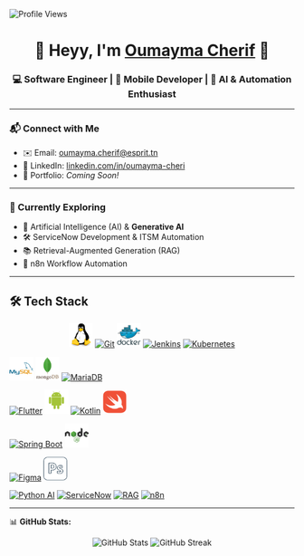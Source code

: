 <!-- Profile Views -->
<p align="left">
  <img src="https://komarev.com/ghpvc/?username=oumayma-cherif&label=Profile%20Views&color=0e75b6&style=flat" alt="Profile Views" />
</p>

<!-- Title & Tagline -->
<h1 align="center"> 🎀 Heyy, I'm <a href="https://github.com/Oumayma-cherif">Oumayma Cherif</a> 🎀</h1>
<h3 align="center">💻 Software Engineer | 📱 Mobile Developer | 🤖 AI & Automation Enthusiast</h3>

---

### 📬 Connect with Me  
- ✉️ Email: [oumayma.cherif@esprit.tn](mailto:oumayma.cherif@esprit.tn)  
- 💼 LinkedIn: [linkedin.com/in/oumayma-cheri](https://linkedin.com/in/oumayma-cheri)  
- 📂 Portfolio: *Coming Soon!*  

---

### 🚀 Currently Exploring  
- 🤖 Artificial Intelligence (AI) & **Generative AI**
- 🛠 ServiceNow Development & ITSM Automation
- 📚 Retrieval-Augmented Generation (RAG)
- 🔄 n8n Workflow Automation

---

## 🛠 Tech Stack  

<p align="center">
  <!-- OS & Tools -->
  <a href="https://www.linux.org/" target="_blank"><img src="https://raw.githubusercontent.com/devicons/devicon/master/icons/linux/linux-original.svg" width="42" height="42" alt="Linux"/></a>
  <a href="https://git-scm.com/" target="_blank"><img src="https://www.vectorlogo.zone/logos/git-scm/git-scm-icon.svg" width="42" height="42" alt="Git"/></a>
  <a href="https://www.docker.com/" target="_blank"><img src="https://raw.githubusercontent.com/devicons/devicon/master/icons/docker/docker-original-wordmark.svg" width="42" height="42" alt="Docker"/></a>
  <a href="https://www.jenkins.io/" target="_blank"><img src="https://www.vectorlogo.zone/logos/jenkins/jenkins-icon.svg" width="42" height="42" alt="Jenkins"/></a>
  <a href="https://kubernetes.io/" target="_blank"><img src="https://www.vectorlogo.zone/logos/kubernetes/kubernetes-icon.svg" width="42" height="42" alt="Kubernetes"/></a>

  <!-- Databases -->
  <a href="https://www.mysql.com/" target="_blank"><img src="https://raw.githubusercontent.com/devicons/devicon/master/icons/mysql/mysql-original-wordmark.svg" width="42" height="42" alt="MySQL"/></a>
  <a href="https://www.mongodb.com/" target="_blank"><img src="https://raw.githubusercontent.com/devicons/devicon/master/icons/mongodb/mongodb-original-wordmark.svg" width="42" height="42" alt="MongoDB"/></a>
  <a href="https://mariadb.org/" target="_blank"><img src="https://www.vectorlogo.zone/logos/mariadb/mariadb-icon.svg" width="42" height="42" alt="MariaDB"/></a>

  <!-- Mobile & Frontend -->
  <a href="https://flutter.dev/" target="_blank"><img src="https://www.vectorlogo.zone/logos/flutterio/flutterio-icon.svg" width="42" height="42" alt="Flutter"/></a>
  <a href="https://developer.android.com/" target="_blank"><img src="https://raw.githubusercontent.com/devicons/devicon/master/icons/android/android-original-wordmark.svg" width="42" height="42" alt="Android"/></a>
  <a href="https://kotlinlang.org/" target="_blank"><img src="https://www.vectorlogo.zone/logos/kotlinlang/kotlinlang-icon.svg" width="42" height="42" alt="Kotlin"/></a>
  <a href="https://swift.org/" target="_blank"><img src="https://raw.githubusercontent.com/devicons/devicon/master/icons/swift/swift-original.svg" width="42" height="42" alt="Swift"/></a>

  <!-- Backend -->
  <a href="https://spring.io/" target="_blank"><img src="https://www.vectorlogo.zone/logos/springio/springio-icon.svg" width="42" height="42" alt="Spring Boot"/></a>
  <a href="https://nodejs.org/" target="_blank"><img src="https://raw.githubusercontent.com/devicons/devicon/master/icons/nodejs/nodejs-original-wordmark.svg" width="42" height="42" alt="Node.js"/></a>
  
  <!-- Design Tools -->
  <a href="https://www.figma.com/" target="_blank"><img src="https://www.vectorlogo.zone/logos/figma/figma-icon.svg" width="42" height="42" alt="Figma"/></a>
  <a href="https://www.adobe.com/products/photoshop.html" target="_blank"><img src="https://raw.githubusercontent.com/devicons/devicon/master/icons/photoshop/photoshop-line.svg" width="42" height="42" alt="Photoshop"/></a>

  <!-- AI & Automation -->
  <a href="https://openai.com/research" target="_blank"><img src="https://cdn.jsdelivr.net/gh/devicons/devicon/icons/python/python-original.svg" width="42" height="42" alt="Python AI"/></a>
  <a href="https://www.servicenow.com/" target="_blank"><img src="https://cdn.worldvectorlogo.com/logos/servicenow-1.svg" width="42" height="42" alt="ServiceNow"/></a>
  <a href="https://en.wikipedia.org/wiki/Retrieval-augmented_generation" target="_blank"><img src="https://img.icons8.com/external-flat-juicy-fish/60/external-ai-automation-flat-flat-juicy-fish.png" width="42" height="42" alt="RAG"/></a>
  <a href="https://n8n.io/" target="_blank"><img src="https://n8n.io/images/n8n-logo.png" width="42" height="42" alt="n8n"/></a>
</p>

---

<!-- GitHub Stats -->
📊 **GitHub Stats:**  
<p align="center">
  <img src="https://github-readme-stats.vercel.app/api?username=Oumayma-cherif&show_icons=true&theme=tokyonight" alt="GitHub Stats"/>
  <img src="https://github-readme-streak-stats.herokuapp.com/?user=Oumayma-cherif&theme=tokyonight" alt="GitHub Streak"/>
</p>
